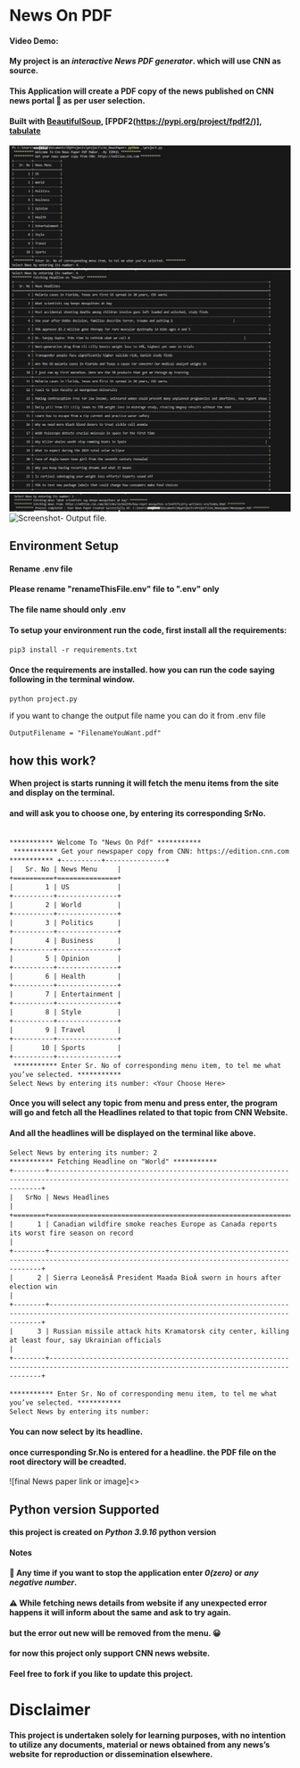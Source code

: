 # News On PDF
#### Video Demo:  <URL HERE>

#### My project is an ***interactive News PDF generator***. which will use CNN as source.
#### This Application will create a PDF copy of the news published on CNN news portal 📰 as per user selection.
#### Built with [BeautifulSoup](https://pypi.org/project/beautifulsoup4/), [FPDF2(https://pypi.org/project/fpdf2/)], [tabulate](https://pypi.org/project/tabulate/)

![Screenshot- Project Greeting & Showing News Topics menu](docs/ProjectRun_1.jpg?raw=true " News Topics menu")
![Screenshot- showing all the headlines for the selected topic](docs/ProjectRun_2.jpg?raw=true "headlines for the selection")
![Screenshot- Responce from project when successfully completed.](docs/ProjectRun_3.jpg?raw=true "successfully completed message.")
![Screenshot- Output file.](NewsPaper.pdf,row=true "Output file")


## Environment Setup
#### Rename .env file
#### Please rename "renameThisFile.env" file to ".env" only
#### The file name should only .env


#### To setup your environment run the code, first install all the requirements:
```
pip3 install -r requirements.txt
```
#### Once the requirements are installed. how you can run the code saying following in the terminal window.
```
python project.py
```

if you want to change the output file name you can do it from .env file
```
OutputFilename = "FilenameYouWant.pdf"
```

## how this work?
#### When project is starts running it will fetch the **menu items** from the site and display on the terminal.
#### and will ask you to choose one, by entering its corresponding SrNo.
```

*********** Welcome To "News On Pdf" *********** 
 *********** Get your newspaper copy from CNN: https://edition.cnn.com *********** +----------+---------------+
|   Sr. No | News Menu     |
+==========+===============+
|        1 | US            |
+----------+---------------+
|        2 | World         |
+----------+---------------+
|        3 | Politics      |
+----------+---------------+
|        4 | Business      |
+----------+---------------+
|        5 | Opinion       |
+----------+---------------+
|        6 | Health        |
+----------+---------------+
|        7 | Entertainment |
+----------+---------------+
|        8 | Style         |
+----------+---------------+
|        9 | Travel        |
+----------+---------------+
|       10 | Sports        |
+----------+---------------+
 *********** Enter Sr. No of corresponding menu item, to tel me what you’ve selected. *********** 
Select News by entering its number: <Your Choose Here>

```

#### Once you will select any topic from menu and press enter, the program will go and fetch all the **Headlines** related to that topic from CNN Website.
#### And all the headlines will be displayed on the terminal like above.
````
Select News by entering its number: 2
*********** Fetching Headline on "World" ***********
+--------+------------------------------------------------------------------------------------------------------------------------------------------+
|   SrNo | News Headlines                                                                                                                           |
+========+==========================================================================================================================================+
|      1 | Canadian wildfire smoke reaches Europe as Canada reports its worst fire season on record                                                 |
+--------+------------------------------------------------------------------------------------------------------------------------------------------+
|      2 | Sierra LeoneâsÂ President Maada BioÂ sworn in hours after election win                                                                 |
+--------+------------------------------------------------------------------------------------------------------------------------------------------+
|      3 | Russian missile attack hits Kramatorsk city center, killing at least four, say Ukrainian officials                                       |
+--------+------------------------------------------------------------------------------------------------------------------------------------------+
 
*********** Enter Sr. No of corresponding menu item, to tel me what you’ve selected. ***********
Select News by entering its number:

````
#### You can now select by its headline.
#### once curresponding Sr.No is entered for a headline. the PDF file on the root directory will be creadted.
![final News paper link or image]<>

## Python version Supported
#### this project is created on ***Python 3.9.16*** python version

#### Notes
#### 🚪 Any time if you want to stop the application enter *0(zero)* or *any negative number*.
#### ⚠️ While fetching news details from website if any unexpected error happens it will inform about the same and ask to try again.
#### but the error out new will be removed from the menu. 😀
#### for now this project only support CNN news website.
#### Feel free to fork if you like to update this project.

# Disclaimer
#### This project is undertaken solely for learning purposes, with no intention to utilize any documents, material or news obtained from any news’s website for reproduction or dissemination elsewhere.

